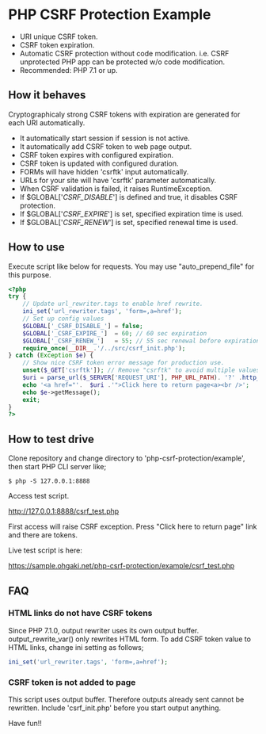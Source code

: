 # PHP CSRF Protection Example

* URI unique CSRF token.
* CSRF token expiration.
* Automatic CSRF protection without code modification. i.e. CSRF unprotected PHP app can be protected w/o code modification.
* Recommended: PHP 7.1 or up.

## How it behaves

Cryptographicaly strong CSRF tokens with expiration are generated for each URI automatically.

* It automatically start session if session is not active.
* It automatically add CSRF token to web page output.
* CSRF token expires with configured expiration.
* CSRF token is updated with configured duration.
* FORMs will have hidden 'csrftk' input automatically.
* URLs for your site will have 'csrftk' parameter automatically.
* When CSRF validation is failed, it raises RuntimeException.
* If $GLOBAL['_CSRF_DISABLE_'] is defined and true, it disables CSRF protection.
* If $GLOBAL['_CSRF_EXPIRE_'] is set, specified expiration time is used.
* If $GLOBAL['_CSRF_RENEW_'] is set, specified renewal time is used.

## How to use

Execute script like below for requests. You may use "auto_prepend_file"
for this purpose.

```php
<?php
try {
    // Update url_rewriter.tags to enable href rewrite.
    ini_set('url_rewriter.tags', 'form=,a=href');
    // Set up config values
    $GLOBAL['_CSRF_DISABLE_'] = false;
    $GLOBAL['_CSRF_EXPIRE_']  = 60; // 60 sec expiration
    $GLOBAL['_CSRF_RENEW_']   = 55; // 55 sec renewal before expiration
    require_once(__DIR__.'/../src/csrf_init.php');
} catch (Exception $e) {
    // Show nice CSRF token error message for production use.
    unset($_GET['csrftk']); // Remove "csrftk" to avoid multiple values
    $uri = parse_url($_SERVER['REQUEST_URI'], PHP_URL_PATH). '?' .http_build_query($_GET);
    echo '<a href="'.  $uri .'">Click here to return page<a><br />';
    echo $e->getMessage();
    exit;
}
?>
```

## How to test drive

Clone repository and change directory to 'php-csrf-protection/example', then start PHP CLI server like;

```
$ php -S 127.0.0.1:8888
```

Access test script.

http://127.0.0.1:8888/csrf_test.php

First access will raise CSRF exception. Press "Click here to return page" link and there are tokens.

Live test script is here:

https://sample.ohgaki.net/php-csrf-protection/example/csrf_test.php


## FAQ

### HTML links do not have CSRF tokens

Since PHP 7.1.0, output rewriter uses its own output buffer. output_rewrite_var() only rewrites HTML form. To add CSRF token value to HTML links, change ini setting as follows;

```php
ini_set('url_rewriter.tags', 'form=,a=href');
```

### CSRF token is not added to page

This script uses output buffer. Therefore outputs already sent cannot be rewritten. Include 'csrf_init.php' before you start output anything.

Have fun!!
